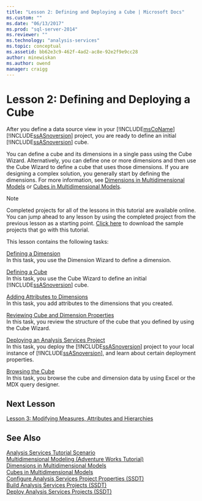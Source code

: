 ```yaml
---
title: "Lesson 2: Defining and Deploying a Cube | Microsoft Docs"
ms.custom: ""
ms.date: "06/13/2017"
ms.prod: "sql-server-2014"
ms.reviewer: ""
ms.technology: "analysis-services"
ms.topic: conceptual
ms.assetid: bb62e3c9-462f-4ad2-ac8e-92e2f9e9cc28
author: minewiskan
ms.author: owend
manager: craigg
---
```

# Lesson 2: Defining and Deploying a Cube
  After you define a data source view in your [!INCLUDE[msCoName](../includes/msconame-md.md)] [!INCLUDE[ssASnoversion](../includes/ssasnoversion-md.md)] project, you are ready to define an initial [!INCLUDE[ssASnoversion](../includes/ssasnoversion-md.md)] cube.  
  
 You can define a cube and its dimensions in a single pass using the Cube Wizard. Alternatively, you can define one or more dimensions and then use the Cube Wizard to define a cube that uses those dimensions. If you are designing a complex solution, you generally start by defining the dimensions. For more information, see [Dimensions in Multidimensional Models](multidimensional-models/dimensions-in-multidimensional-models.md) or [Cubes in Multidimensional Models](multidimensional-models/cubes-in-multidimensional-models.md).  
  
> [!NOTE]  
>  Completed projects for all of the lessons in this tutorial are available online. You can jump ahead to any lesson by using the completed project from the previous lesson as a starting point. [Click here](https://go.microsoft.com/fwlink/?LinkID=221866) to download the sample projects that go with this tutorial.  
  
 This lesson contains the following tasks:  
  
 [Defining a Dimension](lesson-2-1-defining-a-dimension.md)  
 In this task, you use the Dimension Wizard to define a dimension.  
  
 [Defining a Cube](lesson-2-2-defining-a-cube.md)  
 In this task, you use the Cube Wizard to define an initial [!INCLUDE[ssASnoversion](../includes/ssasnoversion-md.md)] cube.  
  
 [Adding Attributes to Dimensions](lesson-2-3-adding-attributes-to-dimensions.md)  
 In this task, you add attributes to the dimensions that you created.  
  
 [Reviewing Cube and Dimension Properties](lesson-2-4-reviewing-cube-and-dimension-properties.md)  
 In this task, you review the structure of the cube that you defined by using the Cube Wizard.  
  
 [Deploying an Analysis Services Project](lesson-2-5-deploying-an-analysis-services-project.md)  
 In this task, you deploy the [!INCLUDE[ssASnoversion](../includes/ssasnoversion-md.md)] project to your local instance of [!INCLUDE[ssASnoversion](../includes/ssasnoversion-md.md)], and learn about certain deployment properties.  
  
 [Browsing the Cube](lesson-2-6-browsing-the-cube.md)  
 In this task, you browse the cube and dimension data by using Excel or the MDX query designer.  
  
## Next Lesson  
 [Lesson 3: Modifying Measures, Attributes and Hierarchies](lesson-3-modifying-measures-attributes-and-hierarchies.md)  
  
## See Also  
 [Analysis Services Tutorial Scenario](analysis-services-tutorial-scenario.md)   
 [Multidimensional Modeling &#40;Adventure Works Tutorial&#41;](multidimensional-modeling-adventure-works-tutorial.md)   
 [Dimensions in Multidimensional Models](multidimensional-models/dimensions-in-multidimensional-models.md)   
 [Cubes in Multidimensional Models](multidimensional-models/cubes-in-multidimensional-models.md)   
 [Configure Analysis Services Project Properties &#40;SSDT&#41;](multidimensional-models/configure-analysis-services-project-properties-ssdt.md)   
 [Build Analysis Services Projects &#40;SSDT&#41;](multidimensional-models/build-analysis-services-projects-ssdt.md)   
 [Deploy Analysis Services Projects &#40;SSDT&#41;](multidimensional-models/deploy-analysis-services-projects-ssdt.md)  
  
  
